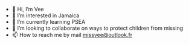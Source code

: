 - 👋 Hi, I’m Vee
- 👀 I’m interested in Jamaica
- 🌱 I’m currently learning PSEA
- 💞️ I’m looking to collaborate on ways to protect children from missing
- 📫 How to reach me by mail missvee@outlook.fr

<!---
URGtaff22/URGtaff22 is a ✨ special ✨ repository because its `README.md` (this file) appears on your GitHub profile.
You can click the Preview link to take a look at your changes.
--->
